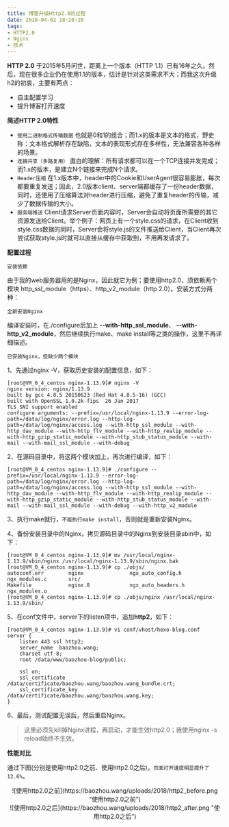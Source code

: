 ```yaml
---
title: 博客升级Http2.0的过程
date: 2018-04-02 18:20:28
tags:
- HTTP2.0
- Nginx
- 技术
---
```


**HTTP 2.0** 于2015年5月问世，距离上一个版本（HTTP 1.1）已有16年之久。然后，现在很多企业仍在使用1.1的版本，估计是针对这类需求不大；而我这次升级h2的初衷，主要有两点：
- 自主配置学习
- 提升博客打开速度

**简述HTTP 2.0特性**

- `使用二进制格式传输数据` 也就是0和1的组合；而1.x的版本是文本的格式，野史称：文本格式解析存在缺陷，文本的表现形式存在多样性，无法兼容各种各样的场景。
- `连接共享（多路复用）` 直白的理解：所有请求都可以在一个TCP连接并发完成；而1.x的版本，是建立N个链接来完成N个请求。
- `Header压缩` 在1.x版本中，header中的Cookie和UserAgent很容易膨胀，每次都要重复发送；因此，2.0版本client、server端都缓存了一份header数据，同时，还使用了压缩算法对header进行压缩，避免了重复header的传输，减少了数据传输的大小。
- `服务端推送` Client请求Server页面内容时，Server会自动将页面所需要的其它资源发送给Client。举个例子：网页上有一个style.css的请求，在Client收到style.css数据的同时，Server会将style.js的文件推送给Client，当Client再次尝试获取style.js时就可以直接从缓存中获取到，不用再发请求了。

<!-- more -->

**配置过程**

`安装依赖`

由于我的web服务器用的是Nginx，因此就它为例；要使用http2.0，须依赖两个模块 http_ssl_module（https）、http_v2_module（http 2.0）。安装方式分两种：

`全新安装Nginx`

编译安装时，在./configure后加上 **--with-http_ssl_module**、 **--with-http_v2_module**，然后继续执行make、make install等之类的操作，这里不再详细描述。

`已安装Nginx，但缺少两个模块`

1、先通过nginx -V，获取历史安装的配置信息，如下：
```
[root@VM_0_4_centos nginx-1.13.9]# nginx -V
nginx version: nginx/1.13.9
built by gcc 4.8.5 20150623 (Red Hat 4.8.5-16) (GCC) 
built with OpenSSL 1.0.2k-fips  26 Jan 2017
TLS SNI support enabled
configure arguments: --prefix=/usr/local/nginx-1.13.9 --error-log-path=/data/log/nginx/error.log --http-log-path=/data/log/nginx/access.log --with-http_ssl_module --with-http_dav_module --with-http_flv_module --with-http_realip_module --with-http_gzip_static_module --with-http_stub_status_module --with-mail --with-mail_ssl_module --with-debug
```

2、在源码目录中，将这两个模块加上，再次进行编译，如下：
```
[root@VM_0_4_centos nginx-1.13.9]# ./configure --prefix=/usr/local/nginx-1.13.9 --error-log-path=/data/log/nginx/error.log --http-log-path=/data/log/nginx/access.log --with-http_ssl_module --with-http_dav_module --with-http_flv_module --with-http_realip_module --with-http_gzip_static_module --with-http_stub_status_module --with-mail --with-mail_ssl_module --with-debug --with-http_v2_module
```

3、执行make就行，`不能执行make install`，否则就是重新安装Nginx。

4、备份安装目录中的Nginx，拷贝源码目录中的Nginx到安装目录sbin中，如下：
```
[root@VM_0_4_centos nginx-1.13.9]# mv /usr/local/nginx-1.13.9/sbin/nginx /usr/local/nginx-1.13.9/sbin/nginx.bak
[root@VM_0_4_centos nginx-1.13.9]# cp ./objs/
autoconf.err        nginx               ngx_auto_config.h   ngx_modules.c       src/                
Makefile            nginx.8             ngx_auto_headers.h  ngx_modules.o       
[root@VM_0_4_centos nginx-1.13.9]# cp ./objs/nginx /usr/local/nginx-1.13.9/sbin/
```

5、在conf文件中，server下的listen项中，追加**http2**，如下：
```
[root@VM_0_4_centos nginx-1.13.9]# vi conf/vhost/hexo-blog.conf 
server {
    listen 443 ssl http2;
    server_name  baozhou.wang;
    charset utf-8;
    root /data/www/baozhou-blog/public;

    ssl on;
    ssl_certificate /data/certificate/baozhou.wang/baozhou.wang_bundle.crt;
    ssl_certificate_key /data/certificate/baozhou.wang/baozhou.wang.key;
}
``` 

6、最后，测试配置无误后，然后重启Nginx。
> 这里必须先kill掉Nginx进程，再启动，才能生效http2.0；我使用nginx -s reload始终不生效。

**性能对比**

通过下图(分别是使用http2.0之前、使用http2.0之后)，`页面打开速度明显提升了12.6%`。
<center>![使用http2.0之前](https://baozhou.wang/uploads/2018/http2_before.png "使用http2.0之前")</center>
<center>![使用http2.0之后](https://baozhou.wang/uploads/2018/http2_after.png "使用http2.0之后")</center>

